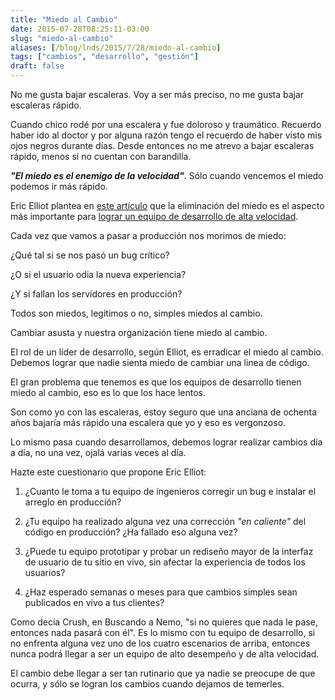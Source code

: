```yaml
---
title: "Miedo al Cambio"
date: 2015-07-28T08:25:11-03:00
slug: "miedo-al-cambio"
aliases: [/blog/lnds/2015/7/28/miedo-al-cambio]
tags: ["cambios", "desarrollo", "gestión"]
draft: false
---
```


No me gusta bajar escaleras. Voy a ser más preciso, no me gusta bajar
escaleras rápido.

Cuando chico rodé por una escalera y fue doloroso y traumático. Recuerdo
haber ido al doctor y por alguna razón tengo el recuerdo de haber visto
mis ojos negros durante días. Desde entonces no me atrevo a bajar
escaleras rápido, menos si no cuentan con
barandilla.

***"El miedo es el enemigo de la
velocidad"***. Sólo
cuando vencemos el miedo podemos ir más
rápido.

Eric Elliot plantea en [este artículo](//medium.com/javascript-scene/how-to-build-a-high-velocity-development-team-4b2360d34021)
que la eliminación del miedo es el aspecto más importante para 
[lograr un equipo de desarrollo de alta velocidad](//medium.com/javascript-scene/how-to-build-a-high-velocity-development-team-4b2360d34021).

Cada vez que vamos a pasar a producción nos morimos de
miedo:

¿Qué tal si se nos pasó un bug crítico?

¿O si el usuario odia la nueva experiencia?

¿Y si fallan los servidores en producción?

Todos son miedos, legítimos o no, simples miedos al cambio.

Cambiar asusta y nuestra organización tiene miedo al cambio.

El rol de un líder de desarrollo, según Elliot, es erradicar el miedo al
cambio. Debemos lograr que nadie sienta miedo de cambiar una linea de
código.

El gran problema que tenemos es que los equipos de desarrollo tienen
miedo al cambio, eso es lo que los hace lentos.

Son como yo con las escaleras, estoy seguro que una anciana de ochenta
años bajaría más rápido una escalera que yo y eso es vergonzoso.

Lo mismo pasa cuando desarrollamos, debemos lograr realizar cambios día
a día, no una vez, ojalá varias veces al día.

Hazte este cuestionario que propone Eric Elliot:

1. ¿Cuanto le toma a tu equipo de ingenieros corregir un bug e instalar
el arreglo en producción?

2. ¿Tu equipo ha realizado alguna vez una corrección *"en caliente"*
del código en producción? ¿Ha fallado eso alguna vez?

3. ¿Puede tu equipo prototipar y probar un rediseño mayor de la
interfaz de usuario de tu sitio en vivo, sin afectar la experiencia de
todos los usuarios?

4. ¿Haz esperado semanas o meses para que cambios simples sean
publicados en vivo a tus clientes?

Como decía Crush, en Buscando a Nemo, "si no quieres que nada le pase,
entonces nada pasará con él". Es lo mismo con tu equipo de desarrollo,
si no enfrenta alguna vez uno de los cuatro escenarios de arriba,
entonces nunca podrá llegar a ser un equipo de alto desempeño y de alta
velocidad.

El cambio debe llegar a ser tan rutinario que ya nadie se preocupe de
que ocurra, y sólo se logran los cambios cuando dejamos de temerles.

